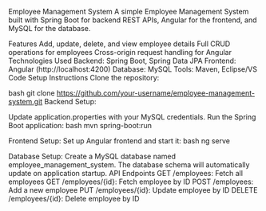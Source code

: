 Employee Management System
A simple Employee Management System built with Spring Boot for backend REST APIs, Angular for the frontend, and MySQL for the database.

Features
Add, update, delete, and view employee details
Full CRUD operations for employees
Cross-origin request handling for Angular
Technologies Used
Backend: Spring Boot, Spring Data JPA
Frontend: Angular (http://localhost:4200)
Database: MySQL
Tools: Maven, Eclipse/VS Code
Setup Instructions
Clone the repository:

bash
git clone https://github.com/your-username/employee-management-system.git
Backend Setup:

Update application.properties with your MySQL credentials.
Run the Spring Boot application:
bash
mvn spring-boot:run

Frontend Setup:
Set up Angular frontend and start it:
bash
ng serve

Database Setup:
Create a MySQL database named employee_management_system.
The database schema will automatically update on application startup.
API Endpoints
GET /employees: Fetch all employees
GET /employees/{id}: Fetch employee by ID
POST /employees: Add a new employee
PUT /employees/{id}: Update employee by ID
DELETE /employees/{id}: Delete employee by ID

